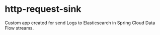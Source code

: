# http-request-sink
Custom app created for send Logs to Elasticsearch in Spring Cloud Data Flow streams.
